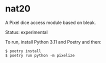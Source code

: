 # nat20

A Pixel dice access module based on bleak.

Status: experimental

To run, install Python 3.11 and Poetry and then:

```
$ poetry install
$ poetry run python -m pixelize
```
